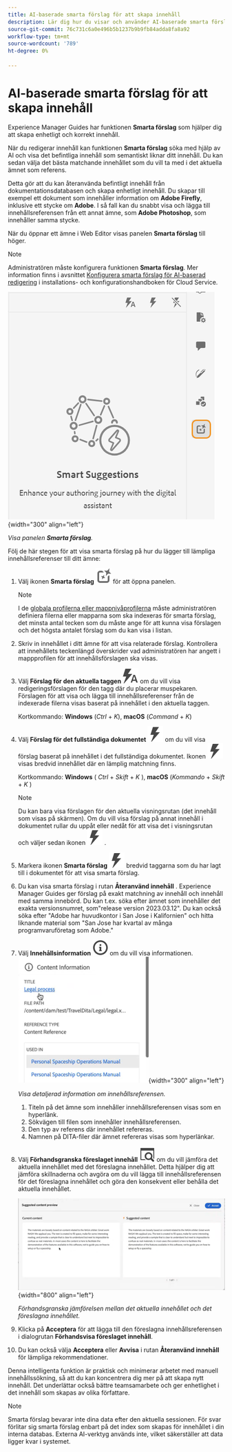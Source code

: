```yaml
---
title: AI-baserade smarta förslag för att skapa innehåll
description: Lär dig hur du visar och använder AI-baserade smarta förslag i Web Editor.
source-git-commit: 76c731c6a0e496b5b1237b9b9fb84adda8fa8a92
workflow-type: tm+mt
source-wordcount: '789'
ht-degree: 0%

---
```


# AI-baserade smarta förslag för att skapa innehåll

Experience Manager Guides har funktionen **Smarta förslag** som hjälper dig att skapa enhetligt och korrekt innehåll.

När du redigerar innehåll kan funktionen **Smarta förslag** söka med hjälp av AI och visa det befintliga innehåll som semantiskt liknar ditt innehåll. Du kan sedan välja det bästa matchande innehållet som du vill ta med i det aktuella ämnet som referens.

Detta gör att du kan återanvända befintligt innehåll från dokumentationsdatabasen och skapa enhetligt innehåll. Du skapar till exempel ett dokument som innehåller information om **Adobe Firefly**, inklusive ett stycke om **Adobe**. I så fall kan du snabbt visa och lägga till innehållsreferensen från ett annat ämne, som **Adobe Photoshop**, som innehåller samma stycke.





När du öppnar ett ämne i Web Editor visas panelen **Smarta förslag** till höger.

>[!NOTE]
>
> Administratören måste konfigurera funktionen **Smarta förslag**. Mer information finns i avsnittet [Konfigurera smarta förslag för AI-baserad redigering](/help/product-guide/cs-install-guide/conf-smart-suggestions.md) i installations- och konfigurationshandboken för Cloud Service.

![Panelen Smarta förslag](images/smart-suggestions-panel.png){width="300" align="left"}

*Visa panelen **Smarta förslag**.*

Följ de här stegen för att visa smarta förslag på hur du lägger till lämpliga innehållsreferenser till ditt ämne:

1. Välj ikonen **Smarta förslag** ![smarta förslag](images/smart-suggestions-icon.svg) för att öppna panelen.



   >[!NOTE]
   >
   > I de [globala profilerna eller mappnivåprofilerna](/help/product-guide/cs-install-guide/conf-folder-level.md#conf-ai-smart-suggestions) måste administratören definiera filerna eller mapparna som ska indexeras för smarta förslag, det minsta antal tecken som du måste ange för att kunna visa förslagen och det högsta antalet förslag som du kan visa i listan.

1. Skriv in innehållet i ditt ämne för att visa relaterade förslag. Kontrollera att innehållets teckenlängd överskrider vad administratören har angett i mappprofilen för att innehållsförslagen ska visas.

1. Välj **Förslag för den aktuella taggen** ![smarta förslag för den aktuella taggikonen](images/smart-suggestions-current-tag-icon.svg) om du vill visa redigeringsförslagen för den tagg där du placerar muspekaren.  Förslagen för att visa och lägga till innehållsreferenser från de indexerade filerna visas baserat på innehållet i den aktuella taggen.

   Kortkommando: **Windows** (*Ctrl* + *K*), **macOS** (*Command* + *K*)
1. Välj **Förslag för det fullständiga dokumentet** ![ikonen med smarta förslag för hela dokumentet](images/smart-suggestions-complete-document-icon.svg) om du vill visa förslag baserat på innehållet i det fullständiga dokumentet.  Ikonen ![Smarta förslag](images/smart-suggestions-complete-document-icon.svg) visas bredvid innehållet där en lämplig matchning finns.

   Kortkommando: **Windows** ( *Ctrl* + *Skift* + *K* ), **macOS** (*Kommando* + *Skift* + *K* )

   >[!NOTE]
   >
   > Du kan bara visa förslagen för den aktuella visningsrutan (det innehåll som visas på skärmen). Om du vill visa förslag på annat innehåll i dokumentet rullar du uppåt eller nedåt för att visa det i visningsrutan och väljer sedan ikonen ![smarta förslag](images/smart-suggestions-complete-document-icon.svg) .

1. Markera ikonen **Smarta förslag** ![smarta förslag](images/smart-suggestions-complete-document-icon.svg) bredvid taggarna som du har lagt till i dokumentet för att visa smarta förslag.
1. Du kan visa smarta förslag i rutan **Återanvänd innehåll** .  Experience Manager Guides ger förslag på exakt matchning av innehåll och innehåll med samma innebörd. Du kan t.ex. söka efter ämnet som innehåller det exakta versionsnumret, som&quot;release version 2023.03.12&quot;. Du kan också söka efter &quot;Adobe har huvudkontor i San Jose i Kalifornien&quot; och hitta liknande material som &quot;San Jose har kvartal av många programvaruföretag som Adobe.&quot;
1. Välj **Innehållsinformation** ![Innehållsinformation](images/smart-suggestions-content-info-icon.svg) om du vill visa informationen.
   ![Panelen Innehållsinformation](images/smart-suggestions-content-information.png){width="300" align="left"}

   *Visa detaljerad information om innehållsreferensen.*

   1. Titeln på det ämne som innehåller innehållsreferensen visas som en hyperlänk.
   1. Sökvägen till filen som innehåller innehållsreferensen.
   1. Den typ av referens där innehållet refereras.
   1. Namnen på DITA-filer där ämnet refereras visas som hyperlänkar.
1. Välj **Förhandsgranska föreslaget innehåll** ![ikon för förhandsvisning av smarta förslag](images/smart-suggestions-preview-icon.svg) om du vill jämföra det aktuella innehållet med det föreslagna innehållet. Detta hjälper dig att jämföra skillnaderna och avgöra om du vill lägga till innehållsreferensen för det föreslagna innehållet och göra den konsekvent eller behålla det aktuella innehållet.

   ![Förhandsvisning av föreslaget innehåll](images/smart-suggestions-suggested-content-preview.png){width="800" align="left"}

   *Förhandsgranska jämförelsen mellan det aktuella innehållet och det föreslagna innehållet.*

1. Klicka på **Acceptera** för att lägga till den föreslagna innehållsreferensen i dialogrutan **Förhandsvisa föreslaget innehåll**.
1. Du kan också välja **Acceptera** eller **Avvisa** i rutan **Återanvänd innehåll** för lämpliga rekommendationer.


Denna intelligenta funktion är praktisk och minimerar arbetet med manuell innehållssökning, så att du kan koncentrera dig mer på att skapa nytt innehåll. Det underlättar också bättre teamsamarbete och ger enhetlighet i det innehåll som skapas av olika författare.

>[!NOTE]
>
>Smarta förslag bevarar inte dina data efter den aktuella sessionen. För svar förlitar sig smarta förslag enbart på det index som skapas för innehållet i din interna databas. Externa AI-verktyg används inte, vilket säkerställer att data ligger kvar i systemet.
